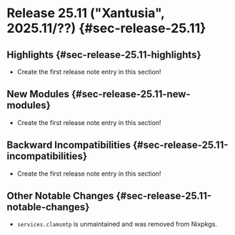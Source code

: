 # Release 25.11 ("Xantusia", 2025.11/??) {#sec-release-25.11}

## Highlights {#sec-release-25.11-highlights}

<!-- To avoid merge conflicts, consider adding your item at an arbitrary place in the list instead. -->

- Create the first release note entry in this section!

## New Modules {#sec-release-25.11-new-modules}

<!-- To avoid merge conflicts, consider adding your item at an arbitrary place in the list instead. -->

- Create the first release note entry in this section!

## Backward Incompatibilities {#sec-release-25.11-incompatibilities}

<!-- To avoid merge conflicts, consider adding your item at an arbitrary place in the list instead. -->

- Create the first release note entry in this section!

## Other Notable Changes {#sec-release-25.11-notable-changes}

<!-- To avoid merge conflicts, consider adding your item at an arbitrary place in the list instead. -->

- `services.clamsmtp` is unmaintained and was removed from Nixpkgs.
